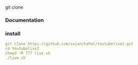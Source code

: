 git clone 
### Documentation
### install
```yaml
git clone https://github.com/sajanchahal/Youtubelive2.git
cd Youtubelive2
chmod -R 777 live.sh
./live.sh
```
